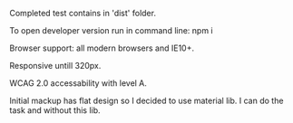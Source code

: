 Completed test contains in 'dist' folder. 

To open developer version run in command line:
npm i 

Browser support: all modern browsers and IE10+.

Responsive untill 320px.

WCAG 2.0 accessability with level A.

Initial mackup has flat design so I decided to use material lib. I can do the task and without this lib. 

